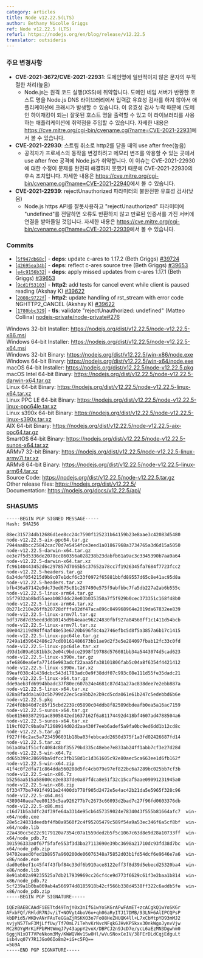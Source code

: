 ```yaml
---
category: articles
title: Node v12.22.5(LTS)
author: Bethany Nicolle Griggs
ref: Node v12.22.5 (LTS)
refurl: https://nodejs.org/en/blog/release/v12.22.5
translator: outsideris
---
```


<!--
### Notable Changes

* **CVE-2021-3672/CVE-2021-22931**: Improper handling of untypical characters in domain names (High)
  * Node.js was vulnerable to Remote Code Execution, XSS, application crashes due to missing input validation of hostnames returned by Domain Name Servers in the Node.js DNS library which can lead to the output of wrong hostnames (leading to Domain Hijacking) and injection vulnerabilities in applications using the library. You can read more about it at https://nvd.nist.gov/vuln/detail/CVE-2021-22931.
* **CVE-2021-22930**: Use after free on close http2 on stream canceling (High)
  * Node.js was vulnerable to a use after free attack where an attacker might be able to exploit memory corruption to change process behavior. This release includes a follow-up fix for CVE-2021-22930 as the issue was not completely resolved by the previous fix. You can read more about it at https://cve.mitre.org/cgi-bin/cvename.cgi?name=CVE-2021-22930.
* **CVE-2021-22939**: Incomplete validation of rejectUnauthorized parameter (Low)
  * If the Node.js HTTPS API was used incorrectly and "undefined" was in passed for the "rejectUnauthorized" parameter, no error was returned and connections to servers with an expired certificate would have been accepted. You can read more about it at https://nvd.nist.gov/vuln/detail/CVE-2021-22939.
-->

### 주요 변경사항

* **CVE-2021-3672/CVE-2021-22931**: 도메인명에 일반적이지 않은 문자의 부적절한 처리(높음)
  * Node.js는 원격 코드 실행(XSS)에 취약합니다. 도메인 네임 서버가 반환한 호스트 명을
    Node.js DNS 라이브러리에서 입력값 유효성 검사를 하지 않아서 애플리케이션에 크래시가 발생할 수 있습니다.
    이 유효성 검사 누락 때문에 (도메인 하이재킹이 되는) 잘못된 호스트 명을 출력할 수 있고
    이 라이브러리를 사용하는 애플리케이션에 취약점을 주입할 수 있습니다. 자세한 내용은
    <https://cve.mitre.org/cgi-bin/cvename.cgi?name=CVE-2021-22931>에서 볼 수 있습니다.
* **CVE-2021-22930**: 스트림 취소로 http2를 닫을 때의 use after free(높음)
  * 공격자가 프로세스의 동작을 변경하려고 메모리 변조를 악용할 수 있는 곳에서 use after free 공격에
    Node.js가 취약합니다. 이 이슈는 CVE-2021-22930에 대한 수정이 문제를 완전히 해결하지 못했기 때문에
    CVE-2021-22930의 후속 조치입니다. 자세한 내용은
    <https://cve.mitre.org/cgi-bin/cvename.cgi?name=CVE-2021-22940>에서 볼 수 있습니다.
* **CVE-2021-22939**: rejectUnauthorized 파라미터의 불완전한 유효성 검사(낮음)
  * Node.js https API를 잘못사용하고 "rejectUnauthorized" 파라미터에 "undefined"를 전달하면
    오류도 반환하지 않고 만료된 인증서를 가진 서버에 연결을 받아들일 것입니다. 자세한 내용은
    <https://cve.mitre.org/cgi-bin/cvename.cgi?name=CVE-2021-22939>에서 볼 수 있습니다.

### Commits

* [[`5f947db68c`](https://github.com/nodejs/node/commit/5f947db68c)] - **deps**: update c-ares to 1.17.2 (Beth Griggs) [#39724](https://github.com/nodejs/node/pull/39724)
* [[`42695ea34b`](https://github.com/nodejs/node/commit/42695ea34b)] - **deps**: reflect c-ares source tree (Beth Griggs) [#39653](https://github.com/nodejs/node/pull/39653)
* [[`e4c9156b32`](https://github.com/nodejs/node/commit/e4c9156b32)] - **deps**: apply missed updates from c-ares 1.17.1 (Beth Griggs) [#39653](https://github.com/nodejs/node/pull/39653)
* [[`9cd1f53103`](https://github.com/nodejs/node/commit/9cd1f53103)] - **http2**: add tests for cancel event while client is paused reading (Akshay K) [#39622](https://github.com/nodejs/node/pull/39622)
* [[`2008c9722f`](https://github.com/nodejs/node/commit/2008c9722f)] - **http2**: update handling of rst\_stream with error code NGHTTP2\_CANCEL (Akshay K) [#39622](https://github.com/nodejs/node/pull/39622)
* [[`1780bbc329`](https://github.com/nodejs/node/commit/1780bbc329)] - **tls**: validate "rejectUnauthorized: undefined" (Matteo Collina) [nodejs-private/node-private#276](https://github.com/nodejs-private/node-private/pull/276)

Windows 32-bit Installer: https://nodejs.org/dist/v12.22.5/node-v12.22.5-x86.msi<br>
Windows 64-bit Installer: https://nodejs.org/dist/v12.22.5/node-v12.22.5-x64.msi<br>
Windows 32-bit Binary: https://nodejs.org/dist/v12.22.5/win-x86/node.exe<br>
Windows 64-bit Binary: https://nodejs.org/dist/v12.22.5/win-x64/node.exe<br>
macOS 64-bit Installer: https://nodejs.org/dist/v12.22.5/node-v12.22.5.pkg<br>
macOS Intel 64-bit Binary: https://nodejs.org/dist/v12.22.5/node-v12.22.5-darwin-x64.tar.gz<br>
Linux 64-bit Binary: https://nodejs.org/dist/v12.22.5/node-v12.22.5-linux-x64.tar.xz<br>
Linux PPC LE 64-bit Binary: https://nodejs.org/dist/v12.22.5/node-v12.22.5-linux-ppc64le.tar.xz<br>
Linux s390x 64-bit Binary: https://nodejs.org/dist/v12.22.5/node-v12.22.5-linux-s390x.tar.xz<br>
AIX 64-bit Binary: https://nodejs.org/dist/v12.22.5/node-v12.22.5-aix-ppc64.tar.gz<br>
SmartOS 64-bit Binary: https://nodejs.org/dist/v12.22.5/node-v12.22.5-sunos-x64.tar.xz<br>
ARMv7 32-bit Binary: https://nodejs.org/dist/v12.22.5/node-v12.22.5-linux-armv7l.tar.xz<br>
ARMv8 64-bit Binary: https://nodejs.org/dist/v12.22.5/node-v12.22.5-linux-arm64.tar.xz<br>
Source Code: https://nodejs.org/dist/v12.22.5/node-v12.22.5.tar.gz<br>
Other release files: https://nodejs.org/dist/v12.22.5/<br>
Documentation: https://nodejs.org/docs/v12.22.5/api/

### SHASUMS

```
-----BEGIN PGP SIGNED MESSAGE-----
Hash: SHA256

88ec315734db12686d1ee8cc24c7590f125231b64159b23e8aae3c42083d5480  node-v12.22.5-aix-ppc64.tar.gz
7944aa8bcc25842cac70d7e5454fce3eed1a01867968a3734765a3d6d15a5050  node-v12.22.5-darwin-x64.tar.gz
ee3e7f5d5336de2078cc860356a028238b23dabfb61a9ac3c3345390b7aa9a64  node-v12.22.5-darwin-x64.tar.xz
fc96140443452d6c297857d7065b5c37652a78cc7f1926345fa7684f7723fcc2  node-v12.22.5-headers.tar.gz
6a34def054215d9b9c07e1dcf6c33f0972f65881bbfd89557d65c8e41ac95d8a  node-v12.22.5-headers.tar.xz
bfb436a87142e9dc73ed675c81c267490e575f9abfbbc7fa5db227a2ab6b555c  node-v12.22.5-linux-arm64.tar.gz
b5f7932ab8bd55aeab087ddc28e03b035350a7f5f929b0cec373351c168f48b0  node-v12.22.5-linux-arm64.tar.xz
0b271c210e26ffb20728dfffa02df47aca896c849968964e2019da67832ee839  node-v12.22.5-linux-armv7l.tar.gz
bdf378d7d35eed3d810145d9b4eaae96224830fbf927a84568ff1c1411d54bcb  node-v12.22.5-linux-armv7l.tar.xz
80e042119d98ff4af48e53e6720b696f8c4a2746efbc5d8f5a3857a6b17c1415  node-v12.22.5-linux-ppc64le.tar.gz
7249a1d39642486c27cd00161486673bb1ae9d2f3e5e284097fbab12fc33c0fd  node-v12.22.5-linux-ppc64le.tar.xz
d93d1d89a6181bb3c2e04c9bdce2998f19788d576081bb34a5443074d5cad623  node-v12.22.5-linux-s390x.tar.gz
afe6860ea6efa77146e983adcf22aaa5fa38101806fab5c04a8f6354f4421412  node-v12.22.5-linux-s390x.tar.xz
89eaf038c41439dcbc543d1783adc0e9f38ddf07c993c08e111d55fe35dadc21  node-v12.22.5-linux-x64.tar.gz
dde9aeb3fd6994bbadc37f80ec607b24e4681c87d41a27ac838dee7e2ebb887a  node-v12.22.5-linux-x64.tar.xz
028a8fadda1a03c5b799d22ec5ca9bb2e2b9cd5cda061e61b247c5edebbd6b6e  node-v12.22.5.pkg
72d4f8b840d7c85f15cbd2239c05890c04ddb8f82509dbdeafb0ea5a16ac7159  node-v12.22.5-sunos-x64.tar.gz
6be81560387291ac8905842ed1637162f6a81174492d418bf4607ad4788504a6  node-v12.22.5-sunos-x64.tar.xz
119cf027c9ba0a71268914d02d2aa430f7eeb6adef5a9fa0bc9ed6dd1b12cd8c  node-v12.22.5.tar.gz
f927ff6c2ac5a7234596031b18ba03febbcadd2650d375f1a3fd02426687fd14  node-v12.22.5.tar.xz
b61a40a1f51cfc4084c8bf35579bd335c48ebe7e833ab24ff1abb7cf3e27d28d  node-v12.22.5-win-x64.7z
dd65b399c28699ba9dfcc3fb158d1c1d361605c92e80aec5ca663ee1d6fb162f  node-v12.22.5-win-x64.zip
41f4c0f2dfa71c864dda560208d5fc4cb079e97ef822bc6a7289bc025bb7cf3b  node-v12.22.5-win-x86.7z
b5256aa515a58600ce2e8337de0a87fdca8e51f32c15caf5aae09091231945a0  node-v12.22.5-win-x86.zip
6f33477be7491f4911e24400db778f905d2472e5e4ac42b21da5e5965f328c96  node-v12.22.5-x64.msi
4389040aea7ee80135c5aa926277b7c2673c66093d2bad7c27f96fd0603376db  node-v12.22.5-x86.msi
c16d71b5a3dfc24f39fe64a3314e95cb6457359024e7834043f555b81664afc7  win-x64/node.exe
28e5c24831deedbf4fb8a9560f2c4f95205479c589f54a9a53ec346f6a5cf8bf  win-x64/node.lib
22a430cc5e22c9179120a7354c07a1559ded2b5f5c1067c63d8e9d28a10733ff  win-x64/node_pdb.7z
301596333a0f67f5fafe553f3d3ba27113690e39bc3698a21710dc93fd38d7bc  win-x64/node_pdb.zip
94702eaed0fed1b8957a960200de06076348a75852d03b1fd54dcf6e9646e7a6  win-x86/node.exe
dad0e6bef1c45f4f43fbf84c33df6b910ace8122eff3f8d39d5ebecd25320ba4  win-x86/node.lib
8e91ab02a99235525a7db217939969cc26cf4ce9d773f6629c61f3e2baa1b814  win-x86/node_pdb.7z
5cf239a1b0ba869ab4a566974d8185918b42cf566b338d4538ff322c6addb5fe  win-x86/node_pdb.zip
-----BEGIN PGP SIGNATURE-----

iQEzBAEBCAAdFiEETtd49TnjY0x3nIfG1wYoSKGrAFwFAmET+zcACgkQ1wYoSKGr
AFxbFQf/RHldR7NJv/iT+NOVyt4boV6o+qh06aRyITJ17DMB/93LN+6AlIPCQPsP
kbDPid5/WKDvANrFAuTeGGaZjRSKKO3o7FoO8HeZHUQK4ll+L7xCbMtpYD93mMJ2
svjyN57TwF3MjLffUw/Tf70mL7iTehvKrNvcNFqkGJHvKPSkxx30nkWgoJynvVjw
MCzROYgMrKiFPbPHtWmqJ7y43appY2voX/DBPCJ2n9JcD7e/ycL6aEzMN3Dgwhm0
6ggjN1xOT7VPeNkom3My/KWWQVWv1Sw0Hl/wVuSNoxCeIV/38FErDLdCqjEdguLt
isb4vq07Y7R1JGo06Io8m2+iG+c5FQ==
=5G9A
-----END PGP SIGNATURE-----

```
